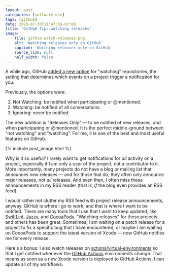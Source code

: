 ```yaml
---
layout: post
categories: [software-dev]
tags: [github]
date: 2020-07-30T11:47:39-07:00
title: 'GitHub Tip: watching releases'
image:
    file: github-watch-releases.png
    alt: 'Watching releases only on GitHub'
    caption: 'Watching releases only on GitHub'
    source_link: null
    half_width: false
---
```


A while ago, GitHub [added a new option](https://github.blog/changelog/2018-11-27-watch-releases/) for "watching" repositories, the setting that determines which events on a project trigger a notification for you.

<!--excerpt-->

Previously, the options were:

1. Not Watching: be notified when participating or @mentioned.
2. Watching: be notified of all conversations.
3. Ignoring: never be notified.

The new addition is "Releases Only" &mdash; to be notified of new releases, and when participating or @mentioned. It is the perfect middle-ground between "not watching" and "watching". For me, it is one of the best and most useful features on GitHub.

{% include post_image.html %}

Why is it so useful? I rarely want to get notifications for _all_ activity on a project, especially if I am only a user of the project, not a contributor to it. More importantly, many projects do not have a blog or mailing list that announces new releases &mdash; and for those that do, they often only announce major releases, not _all_ releases. And even then, I often miss these announcements in my RSS reader (that is, _if_ the blog even provides an RSS feed).

I would rather not clutter my RSS feed with project release announcements, anyway. GitHub is where I go to work, and that is where I want to be notified. There are many tools that I use that I want to keep updated, like [SwiftLint](https://github.com/realm/SwiftLint), [Jazzy](https://github.com/realm/jazzy), and [CocoaPods](https://github.com/cocoapods/cocoapods). "Watching releases" for these projects and others has been great. Sometimes, I am waiting on a patch release for a project to fix a specific bug that I have encountered, or maybe I am waiting on CocoaPods to support the latest version of Xcode &mdash; now GitHub notifies me for every release.

Here's a bonus: I also watch releases on [actions/virtual-environments](https://github.com/actions/virtual-environments) so that I get notified whenever the [GitHub Actions](https://github.com/features/actions) environments change. That means as soon as a new Xcode version is deployed to GitHub Actions, I can update all of my workflows.
